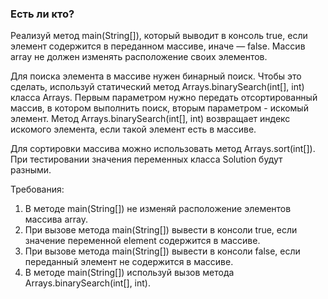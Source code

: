 
### Есть ли кто?

Реализуй метод main(String[]), который выводит в консоль true, если элемент содержится в переданном массиве, иначе &mdash; false.
Массив array не должен изменять расположение своих элементов.

Для поиска элемента в массиве нужен бинарный поиск. Чтобы это сделать, используй статический метод
Arrays.binarySearch(int[], int) класса Arrays. Первым параметром нужно передать отсортированный массив, в котором выполнить поиск,
вторым параметром - искомый элемент. Метод Arrays.binarySearch(int[], int) возвращает индекс искомого элемента, если такой элемент есть в массиве.

Для сортировки массива можно использовать метод Arrays.sort(int[]).
При тестировании значения переменных класса Solution будут разными.


Требования:
1.	В методе main(String[]) не изменяй расположение элементов массива array.
2.	При вызове метода main(String[]) вывести в консоли true, если значение переменной element содержится в массиве.
3.	При вызове метода main(String[]) вывести в консоли false, если переданный элемент не содержится в массиве.
4.	В методе main(String[]) используй вызов метода Arrays.binarySearch(int[], int).


